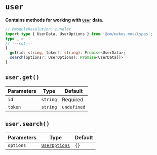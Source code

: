 <script setup>
import HrefBadge from '../components/HrefBadge.vue'
</script>

# `user`
**Contains methods for working with [`User`](https://docs.nekos.moe/structures.html#user-data) data.**
```ts twoslash
// @moduleResolution: bundler
import type { UserData, UserOptions } from '@om/nekos-moe/types';
type _ = 
// ---cut---
{
  get(id: string, token?: string): Promise<UserData>;
  search(options?: UserOptions): Promise<UserData[]>
}
```

## `user.get()` <Badge type="info" text="async" /> <HrefBadge text="UserData" link="/reference/types/data#userdata" />
| Parameters | Type     | Default     |
| ---------- | -------- | ----------- |
| `id`       | `string` | Required    |
| `token`    | `string` | `undefined` |

## `user.search()` <Badge type="info" text="async" /> <HrefBadge text="Array&lt;UserData&gt;" link="/reference/types/data#userdata" />
| Parameters | Type                                                  | Default |
| ---------- | ----------------------------------------------------- | ------- |
| `options`  | [`UserOptions`](/reference/types/options#useroptions) | `{}`    |

